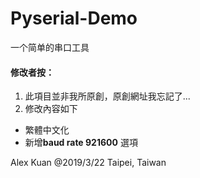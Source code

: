 # Pyserial-Demo

一个简单的串口工具

#### 修改者按：
1. 此項目並非我所原創，原創網址我忘記了...
2. 修改內容如下
- 繁體中文化
- 新增**baud rate 921600** 選項

Alex Kuan @2019/3/22 Taipei, Taiwan
